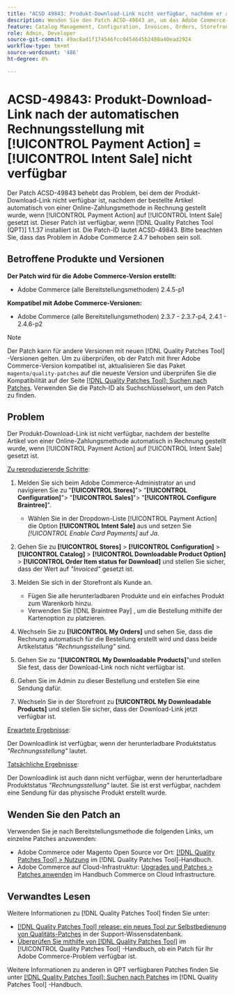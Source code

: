 ```yaml
---
title: "ACSD 49843: Produkt-Download-Link nicht verfügbar, nachdem er automatisch mit [!UICONTROL Payment Action] = [!UICONTROL Intent Sale] berechnet wurde."
description: Wenden Sie den Patch ACSD-49843 an, um das Adobe Commerce-Problem zu beheben, bei dem der Produkt-Download-Link nicht verfügbar ist, nachdem der bestellte Artikel automatisch von einer Online-Zahlungsmethode in Rechnung gestellt wird, wenn [!UICONTROL Payment Action] auf [!UICONTROL Intent Sale] gesetzt ist.
feature: Catalog Management, Configuration, Invoices, Orders, Storefront
role: Admin, Developer
source-git-commit: 49ac8ad1f174546fcc0454645b2480a40ead2924
workflow-type: tm+mt
source-wordcount: '486'
ht-degree: 0%

---
```


# ACSD-49843: Produkt-Download-Link nach der automatischen Rechnungsstellung mit [!UICONTROL Payment Action] = [!UICONTROL Intent Sale] nicht verfügbar

Der Patch ACSD-49843 behebt das Problem, bei dem der Produkt-Download-Link nicht verfügbar ist, nachdem der bestellte Artikel automatisch von einer Online-Zahlungsmethode in Rechnung gestellt wurde, wenn [!UICONTROL Payment Action] auf [!UICONTROL Intent Sale] gesetzt ist. Dieser Patch ist verfügbar, wenn [!DNL Quality Patches Tool (QPT)] 1.1.37 installiert ist. Die Patch-ID lautet ACSD-49843. Bitte beachten Sie, dass das Problem in Adobe Commerce 2.4.7 behoben sein soll.

## Betroffene Produkte und Versionen

**Der Patch wird für die Adobe Commerce-Version erstellt:**

* Adobe Commerce (alle Bereitstellungsmethoden) 2.4.5-p1

**Kompatibel mit Adobe Commerce-Versionen:**

* Adobe Commerce (alle Bereitstellungsmethoden) 2.3.7 - 2.3.7-p4, 2.4.1 - 2.4.6-p2

>[!NOTE]
>
>Der Patch kann für andere Versionen mit neuen [!DNL Quality Patches Tool] -Versionen gelten. Um zu überprüfen, ob der Patch mit Ihrer Adobe Commerce-Version kompatibel ist, aktualisieren Sie das Paket `magento/quality-patches` auf die neueste Version und überprüfen Sie die Kompatibilität auf der Seite [[!DNL Quality Patches Tool]: Suchen nach Patches](https://experienceleague.adobe.com/tools/commerce-quality-patches/index.html). Verwenden Sie die Patch-ID als Suchschlüsselwort, um den Patch zu finden.

## Problem

Der Produkt-Download-Link ist nicht verfügbar, nachdem der bestellte Artikel von einer Online-Zahlungsmethode automatisch in Rechnung gestellt wurde, wenn [!UICONTROL Payment Action] auf [!UICONTROL Intent Sale] gesetzt ist.

<u>Zu reproduzierende Schritte</u>:

1. Melden Sie sich beim Adobe Commerce-Administrator an und navigieren Sie zu &quot;**[!UICONTROL Stores]**&quot;> &quot;**[!UICONTROL Configuration]**&quot;> &quot;**[!UICONTROL Sales]**&quot;> &quot;**[!UICONTROL Configure Braintree]**&quot;.

   * Wählen Sie in der Dropdown-Liste [!UICONTROL Payment Action] die Option **[!UICONTROL Intent Sale]** aus und setzen Sie *[!UICONTROL Enable Card Payments]* auf *Ja*.

1. Gehen Sie zu **[!UICONTROL Stores]** > **[!UICONTROL Configuration]** > **[!UICONTROL Catalog]** > **[!UICONTROL Downloadable Product Option]** > **[!UICONTROL Order Item status for Download]** und stellen Sie sicher, dass der Wert auf *&quot;Invoiced&quot;* gesetzt ist.
1. Melden Sie sich in der Storefront als Kunde an.

   * Fügen Sie alle herunterladbaren Produkte und ein einfaches Produkt zum Warenkorb hinzu.
   * Verwenden Sie [!DNL Braintree Pay] , um die Bestellung mithilfe der Kartenoption zu platzieren.

1. Wechseln Sie zu **[!UICONTROL My Orders]** und sehen Sie, dass die Rechnung automatisch für die Bestellung erstellt wird und dass beide Artikelstatus *&quot;Rechnungsstellung&quot;* sind.
1. Gehen Sie zu &quot;**[!UICONTROL My Downloadable Products]**&quot;und stellen Sie fest, dass der Download-Link noch nicht verfügbar ist.
1. Gehen Sie im Admin zu dieser Bestellung und erstellen Sie eine Sendung dafür.
1. Wechseln Sie in der Storefront zu **[!UICONTROL My Downloadable Products]** und stellen Sie sicher, dass der Download-Link jetzt verfügbar ist.

<u>Erwartete Ergebnisse</u>:

Der Downloadlink ist verfügbar, wenn der herunterladbare Produktstatus *&quot;Rechnungsstellung&quot;* lautet.

<u>Tatsächliche Ergebnisse</u>:

Der Downloadlink ist auch dann nicht verfügbar, wenn der herunterladbare Produktstatus *&quot;Rechnungsstellung&quot;* lautet. Sie ist erst verfügbar, nachdem eine Sendung für das physische Produkt erstellt wurde.

## Wenden Sie den Patch an

Verwenden Sie je nach Bereitstellungsmethode die folgenden Links, um einzelne Patches anzuwenden:

* Adobe Commerce oder Magento Open Source vor Ort: [[!DNL Quality Patches Tool] > Nutzung](https://experienceleague.adobe.com/docs/commerce-operations/tools/quality-patches-tool/usage.html) im [!DNL Quality Patches Tool]-Handbuch.
* Adobe Commerce auf Cloud-Infrastruktur: [Upgrades und Patches > Patches anwenden](https://experienceleague.adobe.com/docs/commerce-cloud-service/user-guide/develop/upgrade/apply-patches.html) im Handbuch Commerce on Cloud Infrastructure.

## Verwandtes Lesen

Weitere Informationen zu [!DNL Quality Patches Tool] finden Sie unter:

* [[!DNL Quality Patches Tool] release: ein neues Tool zur Selbstbedienung von Qualitäts-Patches](https://experienceleague.adobe.com/en/docs/commerce-knowledge-base/kb/announcements/commerce-announcements/magento-quality-patches-released-new-tool-to-self-serve-quality-patches) in der Support-Wissensdatenbank.
* [Überprüfen Sie mithilfe von  [!DNL Quality Patches Tool]](/help/tools/quality-patches-tool/patches-available-in-qpt/check-patch-for-magento-issue-with-magento-quality-patches.md) im [!UICONTROL Quality Patches Tool] -Handbuch, ob ein Patch für Ihr Adobe Commerce-Problem verfügbar ist.


Weitere Informationen zu anderen in QPT verfügbaren Patches finden Sie unter [[!DNL Quality Patches Tool]: Suchen nach Patches](https://experienceleague.adobe.com/tools/commerce-quality-patches/index.html) im [!DNL Quality Patches Tool] -Handbuch.
